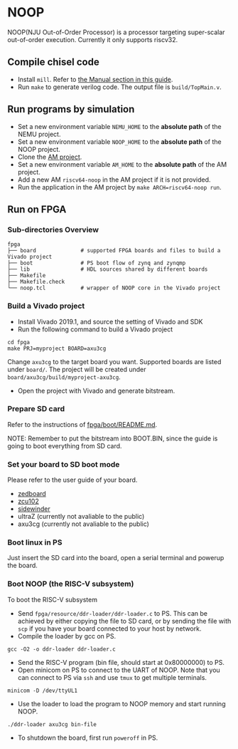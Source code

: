 # NOOP

NOOP(NJU Out-of-Order Processor) is a processor targeting super-scalar out-of-order execution.
Currently it only supports riscv32.

## Compile chisel code

* Install `mill`. Refer to [the Manual section in this guide][mill].
* Run `make` to generate verilog code. The output file is `build/TopMain.v`.

[mill]: http://lihaoyi.com/mill#manual

## Run programs by simulation

* Set a new environment variable `NEMU_HOME` to the **absolute path** of the NEMU project.
* Set a new environment variable `NOOP_HOME` to the **absolute path** of the NOOP project.
* Clone the [AM project](https://github.com/NJU-ProjectN/nexus-am.git).
* Set a new environment variable `AM_HOME` to the **absolute path** of the AM project.
* Add a new AM `riscv64-noop` in the AM project if it is not provided.
* Run the application in the AM project by `make ARCH=riscv64-noop run`.

## Run on FPGA

### Sub-directories Overview
```
fpga
├── board              # supported FPGA boards and files to build a Vivado project
├── boot               # PS boot flow of zynq and zynqmp
├── lib                # HDL sources shared by different boards
├── Makefile
├── Makefile.check
└── noop.tcl           # wrapper of NOOP core in the Vivado project
```

### Build a Vivado project

* Install Vivado 2019.1, and source the setting of Vivado and SDK
* Run the following command to build a Vivado project
```
cd fpga
make PRJ=myproject BOARD=axu3cg
```
Change `axu3cg` to the target board you want. Supported boards are listed under `board/`.
The project will be created under `board/axu3cg/build/myproject-axu3cg`.
* Open the project with Vivado and generate bitstream.

### Prepare SD card

Refer to the instructions of [fpga/boot/README.md](fpga/boot/README.md).

NOTE: Remember to put the bitstream into BOOT.BIN, since the guide is going to boot everything from SD card.

### Set your board to SD boot mode

Please refer to the user guide of your board.
* [zedboard](http://www.zedboard.org/sites/default/files/ZedBoard_HW_UG_v1_1.pdf)
* [zcu102](https://www.xilinx.com/support/documentation/boards_and_kits/zcu102/ug1182-zcu102-eval-bd.pdf)
* [sidewinder](http://sidewinder.fidus.com)
* ultraZ (currently not avaliable to the public)
* axu3cg (currently not avaliable to the public)

### Boot linux in PS

Just insert the SD card into the board, open a serial terminal and powerup the board.

### Boot NOOP (the RISC-V subsystem)

To boot the RISC-V subsystem
* Send `fpga/resource/ddr-loader/ddr-loader.c` to PS.
This can be achieved by either copying the file to SD card,
or by sending the file with `scp` if you have your board connected to your host by network.
* Compile the loader by gcc on PS.
```
gcc -O2 -o ddr-loader ddr-loader.c
```
* Send the RISC-V program (bin file, should start at 0x80000000) to PS.
* Open minicom on PS to connect to the UART of NOOP.
Note that you can connect to PS via `ssh` and use `tmux` to get multiple terminals.
```
minicom -D /dev/ttyUL1
```
* Use the loader to load the program to NOOP memory and start running NOOP.
```
./ddr-loader axu3cg bin-file
```
* To shutdown the board, first run `poweroff` in PS.
